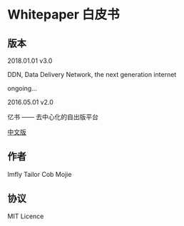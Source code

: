 # Whitepaper 白皮书




## 版本

2018.01.01 v3.0

DDN, Data Delivery Network, the next generation internet

ongoing...

2016.05.01 v2.0

亿书 —— 去中心化的自出版平台

[中文版](http://ebookchain.org/ebookchain.pdf)

## 作者

Imfly
Tailor
Cob
Mojie

## 协议

MIT Licence
